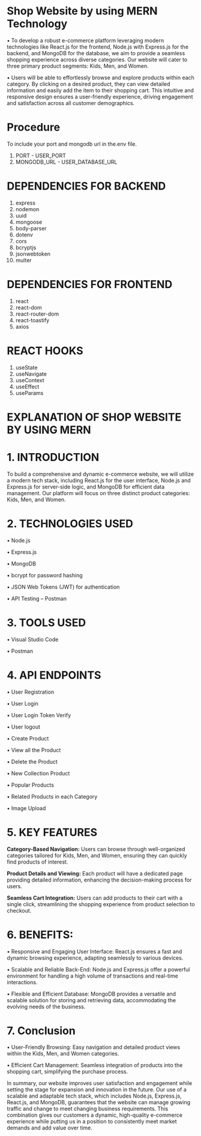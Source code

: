 # Shop Website by using MERN Technology 

•	To develop a robust e-commerce platform leveraging modern technologies like React.js for the frontend, Node.js with Express.js for the backend, and MongoDB for the database, we aim to provide a seamless shopping experience across diverse categories. Our website will cater to three primary product segments: Kids, Men, and Women.

•	Users will be able to effortlessly browse and explore products within each category. By clicking on a desired product, they can view detailed information and easily add the item to their shopping cart. This intuitive and responsive design ensures a user-friendly experience, driving engagement and satisfaction across all customer demographics.

# Procedure

To include your port and mongodb url in the.env file.
1. PORT - USER_PORT
2. MONGODB_URL - USER_DATABASE_URL

# DEPENDENCIES FOR BACKEND

1. express
2. nodemon
3. uuid
4. mongoose
5. body-parser
6. dotenv
7. cors
8. bcryptjs
9. jsonwebtoken
10. multer

# DEPENDENCIES FOR FRONTEND

1. react
2. react-dom
3. react-router-dom
4. react-toastify
5. axios

# REACT HOOKS

1. useState
2. useNavigate
3. useContext
4. useEffect
5. useParams

# EXPLANATION OF SHOP WEBSITE BY USING MERN

# 1. INTRODUCTION

To build a comprehensive and dynamic e-commerce website, we will utilize a modern tech stack, including React.js for the user interface, Node.js and Express.js for server-side logic, and MongoDB for efficient data management. Our platform will focus on three distinct product categories: Kids, Men, and Women.

# 2. TECHNOLOGIES USED

•	Node.js

•	Express.js

•	MongoDB 

•	bcrypt for password hashing

•	JSON Web Tokens (JWT) for authentication

•	API Testing – Postman

# 3. TOOLS USED

•	Visual Studio Code

•	Postman

# 4. API ENDPOINTS

•	User Registration

•	User Login

•	User Login Token Verify

•	User logout

•	Create Product

•	View all the Product

•	Delete the Product

•	New Collection Product

•	Popular Products

•	Related Products in each Category

•	Image Upload

# 5. KEY FEATURES

**Category-Based Navigation:** Users can browse through well-organized categories tailored for Kids, Men, and Women, ensuring they can quickly find products of interest.

**Product Details and Viewing:** Each product will have a dedicated page providing detailed information, enhancing the decision-making process for users.

**Seamless Cart Integration:** Users can add products to their cart with a single click, streamlining the shopping experience from product selection to checkout.

# 6. BENEFITS:

•	Responsive and Engaging User Interface: React.js ensures a fast and dynamic browsing experience, adapting seamlessly to various devices.

•	Scalable and Reliable Back-End: Node.js and Express.js offer a powerful environment for handling a high volume of transactions and real-time interactions.

•	Flexible and Efficient Database: MongoDB provides a versatile and scalable solution for storing and retrieving data, accommodating the evolving needs of the business.

# 7. Conclusion

•	User-Friendly Browsing: Easy navigation and detailed product views within the Kids, Men, and Women categories.

•	Efficient Cart Management: Seamless integration of products into the shopping cart, simplifying the purchase process.

In summary, our website improves user satisfaction and engagement while setting the stage for expansion and innovation in the future. Our use of a scalable and adaptable tech stack, which includes Node.js, Express.js, React.js, and MongoDB, guarantees that the website can manage growing traffic and change to meet changing business requirements. This combination gives our customers a dynamic, high-quality e-commerce experience while putting us in a position to consistently meet market demands and add value over time.
